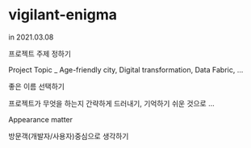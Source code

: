 # vigilant-enigma

in 2021.03.08 

프로젝트 주제 정하기

Project Topic _ Age-friendly city, Digital transformation, Data Fabric, ...

좋은 이름 선택하기

프로젝트가 무엇을 하는지 간략하게 드러내기, 기억하기 쉬운 것으로 ...

Appearance matter 

방문객(개발자/사용자)중심으로 생각하기

